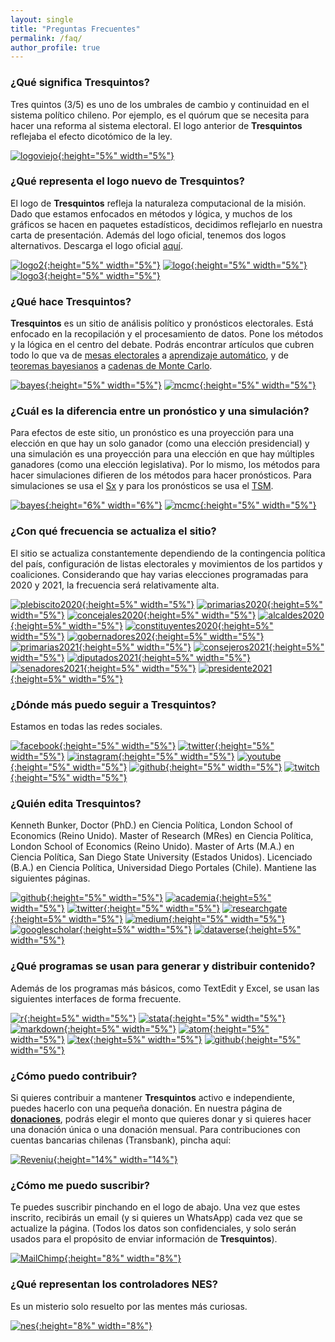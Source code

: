 ```yaml
---
layout: single
title: "Preguntas Frecuentes"
permalink: /faq/
author_profile: true
---
```



### ¿Qué significa Tresquintos?

Tres quintos (3/5) es uno de los umbrales de cambio y continuidad en el sistema político chileno. Por ejemplo, es el quórum que se necesita para hacer una reforma al sistema electoral. El logo anterior de **Tresquintos** reflejaba el efecto dicotómico de la ley.

[![logoviejo](/images/logo_viejo.png){:height="5%" width="5%"}](https://tresquintos.cl/images/logo_viejo.png)

### ¿Qué representa el logo nuevo de Tresquintos?

El logo de **Tresquintos** refleja la naturaleza computacional de la misión. Dado que estamos enfocados en métodos y lógica, y muchos de los gráficos se hacen en paquetes estadísticos, decidimos reflejarlo en nuestra carta de presentación. Además del logo oficial, tenemos dos logos alternativos. Descarga el logo oficial [aquí](https://tresquintos.cl/images/logo_code_deciframe.png).

[![logo2](/images/logo_short.png){:height="5%" width="5%"}](https://tresquintos.cl/images/logo_short.png) [![logo](/images/logo.png){:height="5%" width="5%"}](https://tresquintos.cl/images/logo.png) [![logo3](/images/logo_short2.png){:height="5%" width="5%"}](https://tresquintos.cl/images/logo_short2.png)


### ¿Qué hace Tresquintos?

**Tresquintos** es un sitio de análisis político y pronósticos electorales. Está enfocado en la recopilación y el procesamiento de datos. Pone los métodos y la lógica en el centro del debate. Podrás encontrar artículos que cubren todo lo que va de [mesas electorales](https://twitter.com/kennethbunker/status/1233376890850861063) a [aprendizaje automático](https://en.wikipedia.org/wiki/Machine_learning), y de [teoremas bayesianos](https://en.wikipedia.org/wiki/Bayes%27_theorem) a [cadenas de Monte Carlo](https://en.wikipedia.org/wiki/Markov_chain_Monte_Carlo).

[![bayes](/images/bayes.png){:height="5%" width="5%"}](https://en.wikipedia.org/wiki/Bayes%27_theorem) [![mcmc](/images/mcmc.png){:height="5%" width="5%"}](https://en.wikipedia.org/wiki/Markov_chain_Monte_Carlo)


### ¿Cuál es la diferencia entre un pronóstico y una simulación?

Para efectos de este sitio, un pronóstico es una proyección para una elección en que hay un solo ganador (como una elección presidencial) y una simulación es una proyección para una elección en que hay múltiples ganadores (como una elección legislativa). Por lo mismo, los métodos para hacer simulaciones difieren de los métodos para hacer pronósticos. Para simulaciones se usa el [Sx](https://tresquintos.cl/sx/) y para los pronósticos se usa el [TSM](https://tresquintos.cl/tsm/).

[![bayes](/images/dice.png){:height="6%" width="6%"}](https://tresquintos.cl/sx/) [![mcmc](/images/dice2.png){:height="5%" width="5%"}](https://tresquintos.cl/tsm/)


### ¿Con qué frecuencia se actualiza el sitio?

El sitio se actualiza constantemente  dependiendo de la contingencia política del país, configuración de listas electorales y movimientos de los partidos y coaliciones. Considerando que hay varias elecciones programadas para 2020 y 2021, la frecuencia será relativamente alta.

[![plebiscito2020](/images/election1.png){:height=5%" width="5%"}](https://es.wikipedia.org/wiki/Plebiscito_nacional_de_Chile_de_2020) [![primarias2020](/images/election2.png){:height=5%" width="5%"}](https://www.servel.cl/primarias-2020/) [![concejales2020](/images/election3.png){:height=5%" width="5%"}](https://es.wikipedia.org/wiki/Elecciones_municipales_de_Chile_de_2020) [![alcaldes2020](/images/election4.png){:height=5%" width="5%"}](https://es.wikipedia.org/wiki/Elecciones_municipales_de_Chile_de_2020) [![constituyentes2020](/images/election5.png){:height=5%" width="5%"}](https://es.wikipedia.org/wiki/Elecciones_de_convencionales_constituyentes_de_Chile_de_2020) [![gobernadores202](/images/election6.png){:height=5%" width="5%"}](https://es.wikipedia.org/wiki/Elecciones_de_gobernadores_regionales_de_Chile_de_2020) [![primarias2021](/images/election7.png){:height=5%" width="5%"}](https://es.wikipedia.org/wiki/Elecciones_municipales_de_Chile_de_2020) [![consejeros2021](/images/election8.png){:height=5%" width="5%"}](https://es.wikipedia.org/wiki/Elecciones_de_consejeros_regionales_de_Chile_de_2021) [![diputados2021](/images/election9.png){:height=5%" width="5%"}](https://es.wikipedia.org/wiki/Elecciones_parlamentarias_de_Chile_de_2021) [![senadores2021](/images/election10.png){:height=5%" width="5%"}](https://es.wikipedia.org/wiki/Elecciones_parlamentarias_de_Chile_de_2021) [![presidente2021](/images/election11.png){:height=5%" width="5%"}](https://es.wikipedia.org/wiki/Elecci%C3%B3n_presidencial_de_Chile_de_2021)


### ¿Dónde más puedo seguir a Tresquintos?

Estamos en todas las redes sociales.

[![facebook](/images/facebook.png){:height="5%" width="5%"}](https://www.facebook.com/3quintos/) [![twitter](/images/twitter.png){:height="5%" width="5%"}](https://www.twitter.com/tresquintos/) [![instagram](/images/instagram.png){:height="5%" width="5%"}](https://www.instagram.com/3quintos/) [![youtube](/images/youtube.png){:height="5%" width="5%"}](https://www.youtube.com/channel/UCCote-kyiWk17x29X_0nsHw/) [![github](/images/github.png){:height="5%" width="5%"}](https://www.github.com/tresquintos) [![twitch](/images/twitch.png){:height="5%" width="5%"}](https://www.twitch.tv/tresquintos/)


### ¿Quién edita Tresquintos?

Kenneth Bunker, Doctor (PhD.) en Ciencia Política, London School of Economics (Reino Unido). Master of Research (MRes) en Ciencia Política, London School of Economics (Reino Unido). Master of Arts (M.A.) en Ciencia Política, San Diego State University (Estados Unidos). Licenciado (B.A.) en Ciencia Política, Universidad Diego Portales (Chile). Mantiene las siguientes páginas.

[![github](/images/github.png){:height="5%" width="5%"}](https://www.github.com/kennethbunker) [![academia](/images/academia.png){:height=5%" width="5%"}](https://lse.academia.edu/KennethBunker) [![twitter](/images/twitter.png){:height="5%" width="5%"}](https://www.twitter.com/kennethbunker) [![researchgate](/images/researchgate.png){:height=5%" width="5%"}](https://www.researchgate.net/profile/Kenneth_Bunker) [![medium](/images/medium.png){:height="5%" width="5%"}](https://medium.com/@kennethbunker) [![googlescholar](/images/scholar.png){:height=5%" width="5%"}](https://scholar.google.cl/citations?user=kFHaW6wAAAAJ&hl) [![dataverse](/images/dataverse.png){:height=5%" width="5%"}](https://dataverse.harvard.edu/dataverse/kennethbunker)


### ¿Qué programas se usan para generar y distribuir contenido?

Además de los programas más básicos, como TextEdit y Excel, se usan las siguientes interfaces de forma frecuente.

[![r](/images/r.png){:height=5%" width="5%"}](https://www.r-project.org/) [![stata](/images/stata.png){:height="5%" width="5%"}](https://www.stata.constantemente) [![markdown](/images/markdown.png){:height=5%" width="5%"}](https://en.wikipedia.org/wiki/Markdown) [![atom](/images/atom.png){:height="5%" width="5%"}](https://atom.io/) [![tex](/images/tex.png){:height=5%" width="5%"}](https://www.latex-project.org/get/) [![github](/images/githubdesktop.png){:height="5%" width="5%"}](https://desktop.github.com/)


### ¿Cómo puedo contribuir?

Si quieres contribuir a mantener **Tresquintos** activo e independiente, puedes hacerlo con una pequeña donación. En nuestra página de [**donaciones**](https://tresquintos.cl/donaciones), podrás elegir el monto que quieres donar y si quieres hacer una donación única o una donación mensual. Para contribuciones con cuentas bancarias chilenas (Transbank), pincha aquí:

[![Reveniu](/images/reveniu.png){:height="14%" width="14%"}](https://tresquintos.cl/donaciones)


### ¿Cómo me puedo suscribir?

Te puedes suscribir pinchando en el logo de abajo. Una vez que estes inscrito, recibirás un email (y si quieres un WhatsApp) cada vez que se actualize la página. (Todos los datos son confidenciales, y solo serán usados para el propósito de enviar información de **Tresquintos**).


[![MailChimp](/images/mailchimp.png){:height="8%" width="8%"}](https://tresquintos.us15.list-manage.com/subscribe/post?u=3a6f5773bbbc78ea5a0003f67&amp;id=8c164eff0f)


### ¿Qué representan los controladores NES?

Es un misterio solo resuelto por las mentes más curiosas.

[![nes](/images/nes.png){:height="8%" width="8%"}](https://en.wikipedia.org/wiki/Iliad#Menis)


<!-- NES -->
<script src="/js/topsecret.js"></script>


<!-- Favicon -->
<link rel="apple-touch-icon" sizes="180x180" href="/apple-touch-icon.png">
<link rel="icon" type="image/png" sizes="32x32" href="/favicon-32x32.png">
<link rel="icon" type="image/png" sizes="16x16" href="/favicon-16x16.png">
<link rel="manifest" href="/site.webmanifest">
<link rel="mask-icon" href="/safari-pinned-tab.svg" color="#5bbad5">
<meta name="msapplication-TileColor" content="#b91d47">
<meta name="theme-color" content="#ffffff">

